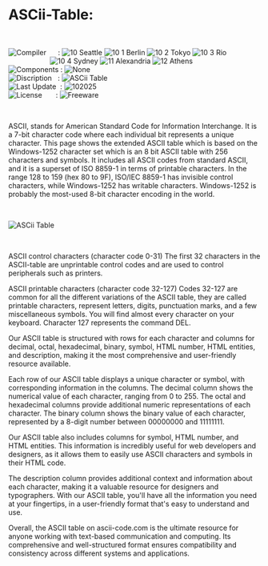 # ASCii-Table:

</br>

![Compiler](https://github.com/user-attachments/assets/a916143d-3f1b-4e1f-b1e0-1067ef9e0401) &nbsp;&nbsp;&nbsp;&nbsp;&nbsp;: ![10 Seattle](https://github.com/user-attachments/assets/c70b7f21-688a-4239-87c9-9a03a8ff25ab) ![10 1 Berlin](https://github.com/user-attachments/assets/bdcd48fc-9f09-4830-b82e-d38c20492362) ![10 2 Tokyo](https://github.com/user-attachments/assets/5bdb9f86-7f44-4f7e-aed2-dd08de170bd5) ![10 3 Rio](https://github.com/user-attachments/assets/e7d09817-54b6-4d71-a373-22ee179cd49c)   
&nbsp;&nbsp;&nbsp;&nbsp;&nbsp;&nbsp;&nbsp;&nbsp;&nbsp;&nbsp;&nbsp;&nbsp;&nbsp;&nbsp;&nbsp;&nbsp;&nbsp;&nbsp;&nbsp;&nbsp;&nbsp;![10 4 Sydney](https://github.com/user-attachments/assets/e75342ca-1e24-4a7e-8fe3-ce22f307d881) ![11 Alexandria](https://github.com/user-attachments/assets/64f150d0-286a-4edd-acab-9f77f92d68ad) ![12 Athens](https://github.com/user-attachments/assets/59700807-6abf-4e6d-9439-5dc70fc0ceca)  
![Components](https://github.com/user-attachments/assets/d6a7a7a4-f10e-4df1-9c4f-b4a1a8db7f0e) : ![None](https://github.com/user-attachments/assets/30ebe930-c928-4aaf-a8e1-5f68ec1ff349)  
![Discription](https://github.com/user-attachments/assets/4a778202-1072-463a-bfa3-842226e300af) &nbsp;&nbsp;: ![ASCii Table](https://github.com/user-attachments/assets/ff2cc3a6-17d5-49de-b701-af1011d4c75d)  
![Last Update](https://github.com/user-attachments/assets/e1d05f21-2a01-4ecf-94f3-b7bdff4d44dd) &nbsp;: ![102025](https://github.com/user-attachments/assets/62cea8cc-bd7d-49bd-b920-5590016735c0)  
![License](https://github.com/user-attachments/assets/ff71a38b-8813-4a79-8774-09a2f3893b48) &nbsp;&nbsp;&nbsp;&nbsp;&nbsp;&nbsp;: ![Freeware](https://github.com/user-attachments/assets/1fea2bbf-b296-4152-badd-e1cdae115c43)

</br>

ASCII, stands for American Standard Code for Information Interchange. It is a 7-bit character code where each individual bit represents a unique character. This page shows the extended ASCII table which is based on the Windows-1252 character set which is an 8 bit ASCII table with 256 characters and symbols. It includes all ASCII codes from standard ASCII, and it is a superset of ISO 8859-1 in terms of printable characters. In the range 128 to 159 (hex 80 to 9F), ISO/IEC 8859-1 has invisible control characters, while Windows-1252 has writable characters. Windows-1252 is probably the most-used 8-bit character encoding in the world.

</br>

![ASCii Table](https://github.com/user-attachments/assets/700c8ea6-5a90-4814-a9fe-7e1c2f5c9616)

</br>


ASCII control characters (character code 0-31)
The first 32 characters in the ASCII-table are unprintable control codes and are used to control peripherals such as printers.

ASCII printable characters (character code 32-127)
Codes 32-127 are common for all the different variations of the ASCII table, they are called printable characters, represent letters, digits, punctuation marks, and a few miscellaneous symbols. You will find almost every character on your keyboard. Character 127 represents the command DEL.

Our ASCII table is structured with rows for each character and columns for decimal, octal, hexadecimal, binary, symbol, HTML number, HTML entities, and description, making it the most comprehensive and user-friendly resource available.

Each row of our ASCII table displays a unique character or symbol, with corresponding information in the columns. The decimal column shows the numerical value of each character, ranging from 0 to 255. The octal and hexadecimal columns provide additional numeric representations of each character. The binary column shows the binary value of each character, represented by a 8-digit number between 00000000 and 11111111.

Our ASCII table also includes columns for symbol, HTML number, and HTML entities. This information is incredibly useful for web developers and designers, as it allows them to easily use ASCII characters and symbols in their HTML code.

The description column provides additional context and information about each character, making it a valuable resource for designers and typographers. With our ASCII table, you'll have all the information you need at your fingertips, in a user-friendly format that's easy to understand and use.

Overall, the ASCII table on ascii-code.com is the ultimate resource for anyone working with text-based communication and computing. Its comprehensive and well-structured format ensures compatibility and consistency across different systems and applications.
